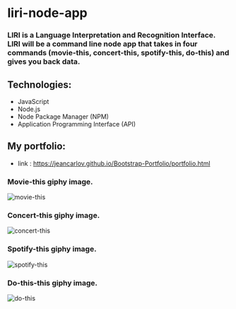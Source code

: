 

# liri-node-app
### LIRI is a Language Interpretation and Recognition Interface. LIRI will be a command line node app that takes in four commands (movie-this, concert-this, spotify-this, do-this) and gives you back data.

## Technologies:
* JavaScript
* Node.js
* Node Package Manager (NPM)
* Application Programming Interface (API)

## My portfolio: 
* link : https://jeancarlov.github.io/Bootstrap-Portfolio/portfolio.html

### Movie-this giphy image.
![movie-this](https://user-images.githubusercontent.com/39811614/55034621-3d402180-4fec-11e9-893b-c8e86775178e.gif)

### Concert-this giphy image.
![concert-this](https://user-images.githubusercontent.com/39811614/55035537-98731380-4fee-11e9-9442-0ee91b51a0e4.gif)

### Spotify-this giphy image.
![spotify-this](https://user-images.githubusercontent.com/39811614/55035559-a4f76c00-4fee-11e9-9fc1-eda23efb0569.gif)

### Do-this-this giphy image.

![do-this](https://user-images.githubusercontent.com/39811614/55035572-b3458800-4fee-11e9-8333-f6128e94e032.gif)